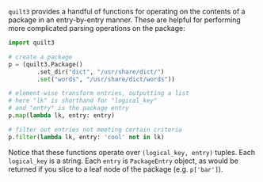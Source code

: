 <!--pytest-codeblocks:skipfile-->
<!-- markdownlint-disable -->

`quilt3` provides a handful of functions for operating on the contents of a package in an entry-by-entry manner. These are helpful for performing more complicated parsing operations on the package:

```python
import quilt3

# create a package
p = (quilt3.Package()
        .set_dir("dict", "/usr/share/dict/")
        .set("words", "/usr/share/dict/words"))

# element-wise transform entries, outputting a list
# here "lk" is shorthand for "logical_key"
# and "entry" is the package entry
p.map(lambda lk, entry: entry)

# filter out entries not meeting certain criteria
p.filter(lambda lk, entry: 'cool' not in lk)
```

Notice that these functions operate over `(logical_key, entry)` tuples. Each `logical_key` is a string. Each `entry` is `PackageEntry` object, as would be returned if you slice to a leaf node of the package (e.g. `p['bar']`).
